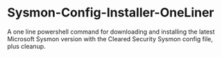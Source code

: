 # Sysmon-Config-Installer-OneLiner
 A one line powershell command for downloading and installing the latest Microsoft Sysmon version with the Cleared Security Sysmon config file, plus cleanup.
